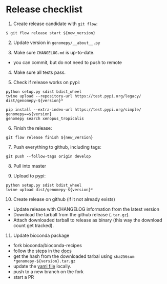 # Release checklist

1. Create release candidate with `git flow`:

```
$ git flow release start ${new_version} 
```

2. Update version in `genomepy/__about__.py`

3. Make sure `CHANGELOG.md` is up-to-date.

* you can commit, but do not need to push to remote


4. Make sure all tests pass.

5. Check if release works on pypi:

```
python setup.py sdist bdist_wheel
twine upload --repository-url https://test.pypi.org/legacy/ dist/genomepy-${version}*

pip install --extra-index-url https://test.pypi.org/simple/ genomepy==${version}
genomepy search xenopus_tropicalis
```

6. Finish the release:

```
git flow release finish ${new_version}
```

7. Push everything to github, including tags:

```
git push --follow-tags origin develop
```

8. Pull into master
  
9. Upload to pypi:

```
python setup.py sdist bdist_wheel
twine upload dist/genomepy-${version}*
```

10. Create release on github (if it not already exists)

* Update release with CHANGELOG information from the latest version
* Download the tarball from the github release (`.tar.gz`). 
* Attach downloaded tarball to release as binary (this way the download count get tracked).


11. Update bioconda package

* fork bioconda/bioconda-recipes
* follow the steps in the [docs](https://bioconda.github.io/contributor/workflow.html)
* get the hash from the downloaded tarbal using `sha256sum *genomepy-${version}.tar.gz`
* update the [yaml file](https://github.com/bioconda/bioconda-recipes/blob/master/recipes/genomepy/meta.yaml) locally. 
* push to a new branch on the fork
* start a PR
